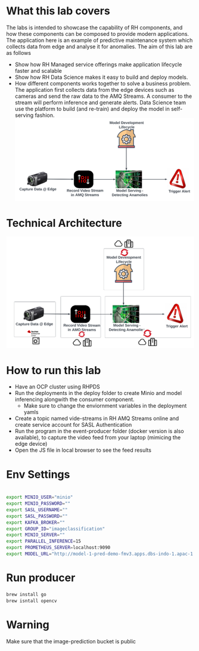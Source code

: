 # What this lab covers
The labs is intended to showcase the capability of RH components, and how these components can be composed to provide modern applications.
The application here is an example of predictive maintenance system which collects data from edge and analyse it for anomalies. 
The aim of this lab are as follows
- Show how RH Managed service offerings make application lifecycle faster and scalable
- Show how RH Data Science makes it easy to build and deploy models.
- How different components works together to solve a business problem.
The application first collects data from the edge devices such as cameras and send the raw data to the AMQ Streams. A consumer to the stream will perform inference and generate alerts.
Data Science team use the platform to build (and re-train) and deploy the model in self-serving fashion.
![img.png](img.png)

# Technical Architecture
![img_1.png](img_1.png)

# How to run this lab
- Have an OCP cluster using RHPDS
- Run the deployments in the deploy folder to create Minio and model inferencing alongwith the consumer component. 
  - Make sure to change the enviornment variables in the deployment yamls
- Create a topic named vide-streams in RH AMQ Streams online and create service account for SASL Authentication
- Run the program in the event-producer folder (docker version is also available), to capture the video feed from your laptop (mimicing the edge device)
- Open the JS file in local browser to see the feed results

# Env Settings
```bash

export MINIO_USER="minio"
export MINIO_PASSWORD=""
export SASL_USERNAME=""
export SASL_PASSWORD=""
export KAFKA_BROKER=""
export GROUP_ID="imageclassification"
export MINIO_SERVER=""
export PARALLEL_INFERENCE=15
export PROMETHEUS_SERVER=localhost:9090
export MODEL_URL="http://model-1-pred-demo-fmv3.apps.dbs-indo-1.apac-1.rht-labs.com/api/v1.0/predictions
```


# Run producer
```bash 
brew install go
brew isntall opencv
```

# Warning
Make sure that the image-prediction bucket is public
